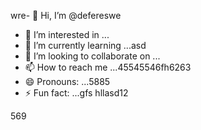 wre- 👋 Hi, I’m @defereswe
- 👀 I’m interested in ...
- 🌱 I’m currently learning ...asd
- 💞️ I’m looking to collaborate on ...
- 📫 How to reach me ...45545546fh6263
- 😄 Pronouns: ...5885
- ⚡ Fun fact: ...gfs
hllasd12
<!---fds
defereswe/defereswe is a ✨ special ✨ repository because its `README.md` (this file) appears on your GitHub profile.
You can click the Preview link to take a look at your changes.
--->
569
